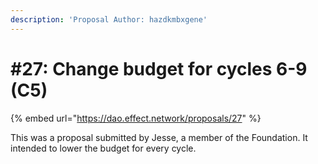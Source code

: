 ```yaml
---
description: 'Proposal Author: hazdkmbxgene'
---
```


# #27: Change budget for cycles 6-9 (C5)

{% embed url="https://dao.effect.network/proposals/27" %}

This was a proposal submitted by Jesse, a member of the Foundation. It intended to lower the budget for every cycle.&#x20;
